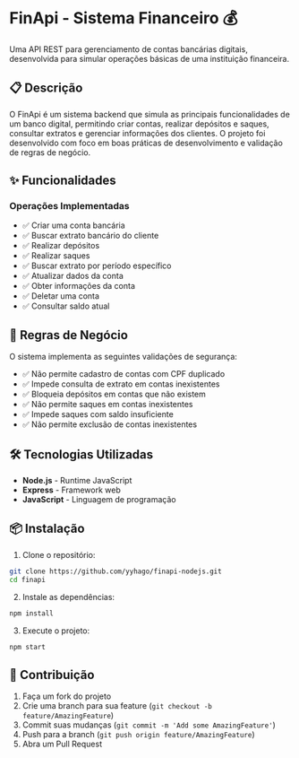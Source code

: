 # FinApi - Sistema Financeiro 💰

Uma API REST para gerenciamento de contas bancárias digitais, desenvolvida para simular operações básicas de uma instituição financeira.

## 📋 Descrição

O FinApi é um sistema backend que simula as principais funcionalidades de um banco digital, permitindo criar contas, realizar depósitos e saques, consultar extratos e gerenciar informações dos clientes. O projeto foi desenvolvido com foco em boas práticas de desenvolvimento e validação de regras de negócio.

## ✨ Funcionalidades

### Operações Implementadas
- ✅ Criar uma conta bancária
- ✅ Buscar extrato bancário do cliente
- ✅ Realizar depósitos
- ✅ Realizar saques
- ✅ Buscar extrato por período específico
- ✅ Atualizar dados da conta
- ✅ Obter informações da conta
- ✅ Deletar uma conta
- ✅ Consultar saldo atual

## 🔐 Regras de Negócio

O sistema implementa as seguintes validações de segurança:

- ✅ Não permite cadastro de contas com CPF duplicado
- ✅ Impede consulta de extrato em contas inexistentes
- ✅ Bloqueia depósitos em contas que não existem
- ✅ Não permite saques em contas inexistentes
- ✅ Impede saques com saldo insuficiente
- ✅ Não permite exclusão de contas inexistentes

## 🛠️ Tecnologias Utilizadas

- **Node.js** - Runtime JavaScript
- **Express** - Framework web
- **JavaScript** - Linguagem de programação

## 📦 Instalação

1. Clone o repositório:
```bash
git clone https://github.com/yyhago/finapi-nodejs.git
cd finapi
```

2. Instale as dependências:
```bash
npm install
```

3. Execute o projeto:
```bash
npm start
```


## 🤝 Contribuição

1. Faça um fork do projeto
2. Crie uma branch para sua feature (`git checkout -b feature/AmazingFeature`)
3. Commit suas mudanças (`git commit -m 'Add some AmazingFeature'`)
4. Push para a branch (`git push origin feature/AmazingFeature`)
5. Abra um Pull Request
